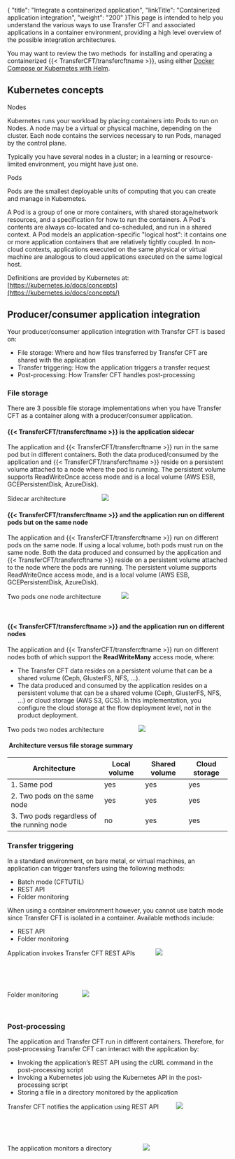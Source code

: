{
    "title": "Integrate a containerized application",
    "linkTitle": "Containerized application integration",
    "weight": "200"
}This page is intended to help you understand the various ways to use Transfer CFT and associated applications in a container environment, providing a high level overview of the possible integration architectures.

You may want to review the two methods  for installing and operating a containerized {{< TransferCFT/transfercftname  >}}, using either  [Docker Compose or Kubernetes with Helm](../../cft_intro_install/install_container).

## Kubernetes concepts

Nodes

Kubernetes runs your workload by placing containers into Pods to run on Nodes. A node may be a virtual or physical machine, depending on the cluster. Each node contains the services necessary to run Pods, managed by the control plane.

Typically you have several nodes in a cluster; in a learning or resource-limited environment, you might have just one.

Pods

Pods are the smallest deployable units of computing that you can create and manage in Kubernetes.

A Pod  is a group of one or more containers, with shared storage/network resources, and a specification for how to run the containers. A Pod's contents are always co-located and co-scheduled, and run in a shared context. A Pod models an application-specific "logical host": it contains one or more application containers that are relatively tightly coupled. In non-cloud contexts, applications executed on the same physical or virtual machine are analogous to cloud applications executed on the same logical host.

Definitions are provided by Kubernetes at: [https://kubernetes.io/docs/concepts](https://kubernetes.io/docs/concepts/)

## Producer/consumer application integration

Your  producer/consumer application integration with Transfer CFT is based on:

-   File storage: Where and how files transferred by Transfer CFT are shared with the application
-   Transfer triggering: How the application triggers a transfer request
-   Post-processing: How Transfer CFT handles post-processing

### File storage

There are 3 possible file storage implementations when you have Transfer CFT as a container along with a  producer/consumer application.

#### {{< TransferCFT/transfercftname  >}} is the application sidecar

The application and {{< TransferCFT/transfercftname  >}} run in the same pod but in different containers. Both the data produced/consumed by the application and {{< TransferCFT/transfercftname  >}} reside on a persistent volume attached to a node where the pod is running. The persistent volume supports ReadWriteOnce access mode and is a local volume (AWS ESB, GCEPersistentDisk, AzureDisk).

Sidecar architecture                     <img src="/Images/TransferCFT/pod1.png" class="maxWidth" />

#### {{< TransferCFT/transfercftname  >}} and the application run on different pods but on the same node

The application and {{< TransferCFT/transfercftname  >}} run on different pods on the same node. If using a local volume, both pods must run on the same node. Both the data produced and consumed by the application and {{< TransferCFT/transfercftname  >}} reside on a persistent volume attached to the node where the pods are running. The persistent volume supports ReadWriteOnce access mode, and is a local volume (AWS ESB, GCEPersistentDisk, AzureDisk).

Two pods one node architecture            <img src="/Images/TransferCFT/pod2.png" class="maxWidth" />

 

<span id="__RefHeading___Toc2647_2515630742"></span>

#### {{< TransferCFT/transfercftname  >}} and the application run on different nodes

The application and {{< TransferCFT/transfercftname  >}} run on different nodes both of which support the **ReadWriteMany** access mode, where:

-   The Transfer CFT data resides on a persistent volume that can be a shared volume (Ceph, GlusterFS, NFS, ...).
-   The data produced and consumed by the application resides on a persistent volume that can be a shared volume (Ceph, GlusterFS, NFS, ...) or cloud storage (AWS S3, GCS). In this implementation, you configure the cloud storage   at the flow deployment level, not in the product deployment.

Two pods two nodes architecture                    <img src="/Images/TransferCFT/pod3.png" class="maxWidth" />

<span id="__RefHeading___Toc2649_2515630742"></span>

####  Architecture versus file storage summary


|  Architecture  |  Local volume  |  Shared volume  |  Cloud storage  |
| --- | --- | --- | --- |
|  1. Same pod  |  yes  |  yes  |  yes  |
|  2. Two pods on the same node  |  yes  |  yes  |  yes  |
|  3. Two pods regardless of the running node  |  no  |  yes  |  yes  |


### Transfer triggering

In a standard environment, on bare metal, or virtual machines, an application can trigger transfers using the following methods:

-   Batch mode (CFTUTIL)
-   REST API
-   Folder monitoring

When using a container environment however, you cannot use batch mode since Transfer CFT is isolated in a container. Available methods include:

-   REST API
-   Folder monitoring

Application invokes Transfer CFT REST APIs            <img src="/Images/TransferCFT/trigger_restapi.png" class="maxWidth" />

 

 

Folder monitoring              <img src="/Images/TransferCFT/foldermonitoring_trigger.png" class="maxWidth" />

 

### Post-processing

The application and Transfer CFT run in different containers. Therefore, for post-processing Transfer CFT can interact with the application by:

-   Invoking the application’s REST API using the cURL command in the post-processing script
-   Invoking a Kubernetes job using the Kubernetes API in the post-processing script
-   Storing a file in a directory monitored by the application

Transfer CFT notifies the application using REST API          <img src="/Images/TransferCFT/cft_container_app_post_processing.png" class="maxWidth" />

 

 

The application monitors a directory                  <img src="/Images/TransferCFT/foldermonitoring_container.png" class="maxWidth" />
